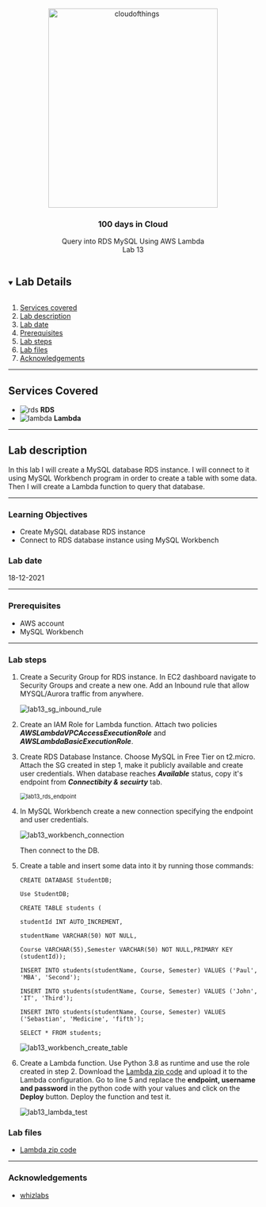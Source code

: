 <br />

<p align="center">
  <a href="img/">
    <img src="img/lab13_diagram.jpg" alt="cloudofthings" width="342" height="402">
  </a>
  <h3 align="center">100 days in Cloud</h3>
<p align="center">
  Query into RDS MySQL Using AWS Lambda
    <br />
    Lab 13
    <br/>
  </p>
</p>

<details open="open">
  <summary><h2 style="display: inline-block">Lab Details</h2></summary>
  <ol>
    <li><a href="#services-covered">Services covered</a>
    <li><a href="#lab-description">Lab description</a></li>
    </li>
    <li><a href="#lab-date">Lab date</a></li>
    <li><a href="#prerequisites">Prerequisites</a></li>    
    <li><a href="#lab-steps">Lab steps</a></li>
    <li><a href="#lab-files">Lab files</a></li>
    <li><a href="#acknowledgements">Acknowledgements</a></li>
  </ol>
</details>

---

## Services Covered
* ![rds](https://github.com/CloudedThings/100-Days-in-Cloud/blob/main/images/RDS.png) **RDS**
* ![lambda](https://github.com/CloudedThings/100-Days-in-Cloud/blob/main/images/AWS_Lambda.png) **Lambda**

---

## Lab description

In this lab I will create a MySQL database RDS instance. I will connect to it using MySQL Workbench program in order to create a table with some data. Then I will create a Lambda function to query that database. 


---

### Learning Objectives
* Create MySQL database RDS instance
* Connect to RDS database instance using MySQL Workbench

### Lab date
18-12-2021

---

### Prerequisites
* AWS account
* MySQL Workbench

---

### Lab steps
1. Create a Security Group for RDS instance. In EC2 dashboard navigate to Security Groups and create a new one. Add an Inbound rule that allow MYSQL/Aurora traffic from anywhere. 

   ![lab13_sg_inbound_rule](img/lab13_sg_inbound_rule.jpg)
   
1. Create an IAM Role for Lambda function. Attach two policies ***AWSLambdaVPCAccessExecutionRole*** and ***AWSLambdaBasicExecutionRole***. 

1. Create RDS Database Instance. Choose MySQL in Free Tier on t2.micro. Attach the SG created in step 1, make it publicly available and create user credentials. When database reaches ***Available*** status, copy it's endpoint from ***Connectibity & secuirty*** tab.

   <img src="img/lab13_rds_endpoint.jpg" alt="lab13_rds_endpoint" style="zoom:80%;" />
   
1. In MySQL Workbench create a new connection specifying the endpoint and user credentials.

   ![lab13_workbench_connection](img/lab13_workbench_connection.jpg)
   
   Then connect to the DB. 
   
1. Create a table and insert some data into it by running those commands:

   ```
   CREATE DATABASE StudentDB;
   
   Use StudentDB;
   
   CREATE TABLE students (
   
   studentId INT AUTO_INCREMENT,
   
   studentName VARCHAR(50) NOT NULL,
   
   Course VARCHAR(55),Semester VARCHAR(50) NOT NULL,PRIMARY KEY (studentId));
   
   INSERT INTO students(studentName, Course, Semester) VALUES ('Paul', 'MBA', 'Second');
   
   INSERT INTO students(studentName, Course, Semester) VALUES ('John', 'IT', 'Third');
   
   INSERT INTO students(studentName, Course, Semester) VALUES ('Sebastian', 'Medicine', 'fifth');
   
   SELECT * FROM students;
   ```
   
   ![lab13_workbench_create_table](img/lab13_workbench_create_table.jpg)
   
1. Create a Lambda function. Use Python 3.8 as runtime and use the role created in step 2. Download the [Lambda zip code](RDS_SQL_query.zip) and upload it to the Lambda configuration. Go to line 5 and replace the **endpoint, username and password** in the python code with your values and click on the **Deploy** button. Deploy the function and test it.

   ![lab13_lambda_test](img/lab13_lambda_test.jpg)
      

### Lab files
* [Lambda zip code](RDS_SQL_query.zip)

---

### Acknowledgements
* [whizlabs](https://play.whizlabs.com/site/task_details?lab_type=1&task_id=182&quest_id=35)

